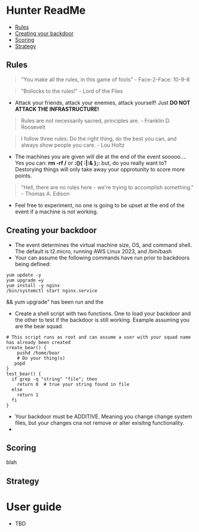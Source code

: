 # Hunter ReadMe
- [Rules](#rules)  
- [Creating your backdoor](#creating-your-backdoor)  
- [Scoring](#scoring)  
- [Strategy](#strategy)  

## Rules
> "You make all the rules, in this game of fools" - Face-2-Face: 10-9-8

> "Bollocks to the rules!" - Lord of the Flies
- Attack your friends, attack your enemies, attack yourself!   Just __DO NOT ATTACK THE INFRASTRUCTURE!__


> Rules are not necessarily sacred, principles are. - Franklin D. Roosevelt

> I follow three rules: Do the right thing, do the best you can, and always show people you care. - Lou Holtz
- The machines you are given will die at the end of the event sooooo....  Yes you can: __rm -rf /__ or __:(){ :|:& };:__ but, do you really want to?  Destorying things will only take away your opprotunity to score more points.

> "Hell, there are no rules here - we're trying to accomplish something." - Thomas A. Edison
- Feel free to experiment, no one is going to be upset at the end of the event if a machine is not working.

## Creating your backdoor
- The event determines the virtual machine size, OS, and command shell.  The default is t2.micro, running AWS Linux 2023, and /bin/bash
- Your can assume the following commands have run prior to backdoors being defined:
```
yum update -y
yum upgrade =y
yum install -y nginx
/bin/systemctl start nginx.service
```
&& yum upgrade" has been run and the 
- Create a shell script with two functions.  One to load your backdoor and the other to test if the backdoor is still working.  Example assuming you are the bear squad.
```
# This script runs as root and can assume a user with your squad name has already been created
create_bear() {
    pushd /home/bear
    # Do your thing(s)
   popd
}
test_bear() {
  if grep -q "string" "file"; then
    return 0  # true your string found in file
  else
    return 1 
  fi
}
```
- Your backdoor must be ADDITIVE.  Meaning you change change system files, but your changes cna not remove or alter exisitng functionality.
- 
## Scoring
blah

## Strategy


# User guide
- TBD



 
